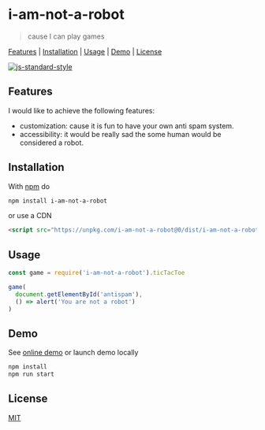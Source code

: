 # i-am-not-a-robot

> cause I can play games

[Features](#features) |
[Installation](#installation) |
[Usage](#usage) |
[Demo](#demo) |
[License](#license)

[![js-standard-style](https://cdn.rawgit.com/feross/standard/master/badge.svg)](https://github.com/feross/standard)

## Features

I would like to achieve the following features:

* customization: cause it is fun to have your own anti spam system.
* accessibility: it would be really sad the some human would be considered a robot.

## Installation

With [npm](https://npmjs.org/) do

```bash
npm install i-am-not-a-robot
```

or use a CDN

```html
<script src="https://unpkg.com/i-am-not-a-robot@0/dist/i-am-not-a-robot.min.js"></script>
```

## Usage

```javascript
const game = require('i-am-not-a-robot').ticTacToe

game(
  document.getElementById('antispam'),
  () => alert('You are not a robot')
)
```

## Demo

See [online demo](http://g14n.info/i-am-not-a-robot/demo.html)
or launch demo locally

```bash
npm install
npm run start
```

## License

[MIT](http://g14n.info/mit-license/)

